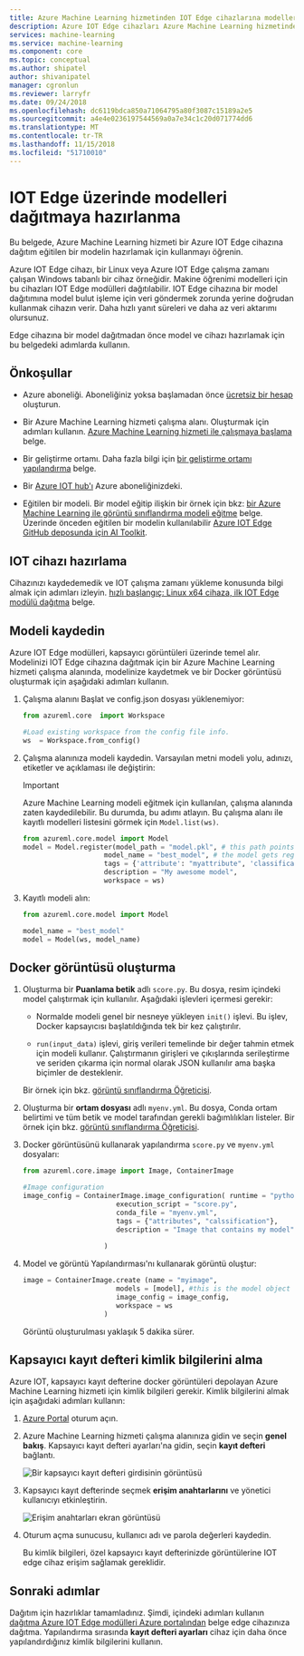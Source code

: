 ```yaml
---
title: Azure Machine Learning hizmetinden IOT Edge cihazlarına modelleri dağıtma | Microsoft Docs
description: Azure IOT Edge cihazları Azure Machine Learning hizmetinden alınan bir model dağıtma konusunda bilgi edinin. Bir model edge cihazına dağıtma, verileri buluta göndermeden ve bir yanıt bekliyor yerine cihazın puanlamanıza olanak sağlar.
services: machine-learning
ms.service: machine-learning
ms.component: core
ms.topic: conceptual
ms.author: shipatel
author: shivanipatel
manager: cgronlun
ms.reviewer: larryfr
ms.date: 09/24/2018
ms.openlocfilehash: dc6119bdca850a71064795a80f3087c15189a2e5
ms.sourcegitcommit: a4e4e0236197544569a0a7e34c1c20d071774dd6
ms.translationtype: MT
ms.contentlocale: tr-TR
ms.lasthandoff: 11/15/2018
ms.locfileid: "51710010"
---
```

# <a name="prepare-to-deploy-models-on-iot-edge"></a>IOT Edge üzerinde modelleri dağıtmaya hazırlanma

Bu belgede, Azure Machine Learning hizmeti bir Azure IOT Edge cihazına dağıtım eğitilen bir modelin hazırlamak için kullanmayı öğrenin.

Azure IOT Edge cihazı, bir Linux veya Azure IOT Edge çalışma zamanı çalışan Windows tabanlı bir cihaz örneğidir. Makine öğrenimi modelleri için bu cihazları IOT Edge modülleri dağıtılabilir. IOT Edge cihazına bir model dağıtımına model bulut işleme için veri göndermek zorunda yerine doğrudan kullanmak cihazın verir. Daha hızlı yanıt süreleri ve daha az veri aktarımı olursunuz.

Edge cihazına bir model dağıtmadan önce model ve cihazı hazırlamak için bu belgedeki adımlarda kullanın.

## <a name="prerequisites"></a>Önkoşullar

* Azure aboneliği. Aboneliğiniz yoksa başlamadan önce [ücretsiz bir hesap](https://aka.ms/AMLfree) oluşturun.

* Bir Azure Machine Learning hizmeti çalışma alanı. Oluşturmak için adımları kullanın. [Azure Machine Learning hizmeti ile çalışmaya başlama](quickstart-get-started.md) belge.

* Bir geliştirme ortamı. Daha fazla bilgi için [bir geliştirme ortamı yapılandırma](how-to-configure-environment.md) belge.

* Bir [Azure IOT hub'ı](../../iot-hub/iot-hub-create-through-portal.md) Azure aboneliğinizdeki. 

* Eğitilen bir modeli. Bir model eğitip ilişkin bir örnek için bkz: [bir Azure Machine Learning ile görüntü sınıflandırma modeli eğitme](tutorial-train-models-with-aml.md) belge. Üzerinde önceden eğitilen bir modelin kullanılabilir [Azure IOT Edge GitHub deposunda için AI Toolkit](https://github.com/Azure/ai-toolkit-iot-edge/tree/master/IoT%20Edge%20anomaly%20detection%20tutorial).

## <a name="prepare-the-iot-device"></a>IOT cihazı hazırlama

Cihazınızı kaydedemedik ve IOT çalışma zamanı yükleme konusunda bilgi almak için adımları izleyin. [hızlı başlangıç: Linux x64 cihaza, ilk IOT Edge modülü dağıtma](../../iot-edge/quickstart-linux.md) belge.

## <a name="register-the-model"></a>Modeli kaydedin

Azure IOT Edge modülleri, kapsayıcı görüntüleri üzerinde temel alır. Modelinizi IOT Edge cihazına dağıtmak için bir Azure Machine Learning hizmeti çalışma alanında, modelinize kaydetmek ve bir Docker görüntüsü oluşturmak için aşağıdaki adımları kullanın. 

1. Çalışma alanını Başlat ve config.json dosyası yüklenemiyor:

    ```python
    from azureml.core  import Workspace

    #Load existing workspace from the config file info.
    ws  = Workspace.from_config()
    ```    

1. Çalışma alanınıza modeli kaydedin. Varsayılan metni modeli yolu, adınızı, etiketler ve açıklaması ile değiştirin:

    > [!IMPORTANT]
    > Azure Machine Learning modeli eğitmek için kullanılan, çalışma alanında zaten kaydedilebilir. Bu durumda, bu adımı atlayın. Bu çalışma alanı ile kayıtlı modelleri listesini görmek için `Model.list(ws)`.

    ```python
    from azureml.core.model import Model
    model = Model.register(model_path = "model.pkl", # this path points to the local file
                        model_name = "best_model", # the model gets registered as this name
                        tags = {'attribute': "myattribute", 'classification': "myclassification"},
                        description = "My awesome model",
                        workspace = ws)
    ```    

1. Kayıtlı modeli alın: 

    ```python
    from azureml.core.model import Model

    model_name = "best_model"
    model = Model(ws, model_name)                     
    ```    

## <a name="create-a-docker-image"></a>Docker görüntüsü oluşturma

1. Oluşturma bir **Puanlama betik** adlı `score.py`. Bu dosya, resim içindeki model çalıştırmak için kullanılır. Aşağıdaki işlevleri içermesi gerekir:

    * Normalde modeli genel bir nesneye yükleyen `init()` işlevi. Bu işlev, Docker kapsayıcısı başlatıldığında tek bir kez çalıştırılır. 

    * `run(input_data)` işlevi, giriş verileri temelinde bir değer tahmin etmek için modeli kullanır. Çalıştırmanın girişleri ve çıkışlarında serileştirme ve seriden çıkarma için normal olarak JSON kullanılır ama başka biçimler de desteklenir.

    Bir örnek için bkz. [görüntü sınıflandırma Öğreticisi](tutorial-deploy-models-with-aml.md#make-script).

1. Oluşturma bir **ortam dosyası** adlı `myenv.yml`. Bu dosya, Conda ortam belirtimi ve tüm betik ve model tarafından gerekli bağımlılıkları listeler. Bir örnek için bkz. [görüntü sınıflandırma Öğreticisi](tutorial-deploy-models-with-aml.md#make-myenv).

1. Docker görüntüsünü kullanarak yapılandırma `score.py` ve `myenv.yml` dosyaları:
    
    ```python
    from azureml.core.image import Image, ContainerImage
    
    #Image configuration
    image_config = ContainerImage.image_configuration( runtime = "python", 
                           execution_script = "score.py",
                           conda_file = "myenv.yml", 
                           tags = {"attributes", "calssification"},
                           description = "Image that contains my model",
                           
                        )
    ```    

1. Model ve görüntü Yapılandırması'nı kullanarak görüntü oluştur:

    ```python
    image = ContainerImage.create (name = "myimage", 
                           models = [model], #this is the model object
                           image_config = image_config,
                           workspace = ws
                        )
    ```     

    Görüntü oluşturulması yaklaşık 5 dakika sürer.

## <a name="get-the-container-registry-credentials"></a>Kapsayıcı kayıt defteri kimlik bilgilerini alma

Azure IOT, kapsayıcı kayıt defterine docker görüntüleri depolayan Azure Machine Learning hizmeti için kimlik bilgileri gerekir. Kimlik bilgilerini almak için aşağıdaki adımları kullanın:

1. [Azure Portal](https://portal.azure.com/signin/index) oturum açın.

1. Azure Machine Learning hizmeti çalışma alanınıza gidin ve seçin __genel bakış__. Kapsayıcı kayıt defteri ayarları'na gidin, seçin __kayıt defteri__ bağlantı.

    ![Bir kapsayıcı kayıt defteri girdisinin görüntüsü](./media/how-to-deploy-to-iot/findregisteredcontainer.png)

1. Kapsayıcı kayıt defterinde seçmek **erişim anahtarlarını** ve yönetici kullanıcıyı etkinleştirin.

    ![Erişim anahtarları ekran görüntüsü](./media/how-to-deploy-to-iot/findaccesskey.png)

1. Oturum açma sunucusu, kullanıcı adı ve parola değerleri kaydedin. 

   Bu kimlik bilgileri, özel kapsayıcı kayıt defterinizde görüntülerine IOT edge cihaz erişim sağlamak gereklidir.

## <a name="next-steps"></a>Sonraki adımlar

Dağıtım için hazırlıklar tamamladınız. Şimdi, içindeki adımları kullanın [dağıtma Azure IOT Edge modülleri Azure portalından](../../iot-edge/how-to-deploy-modules-portal.md) belge edge cihazınıza dağıtma. Yapılandırma sırasında __kayıt defteri ayarları__ cihaz için daha önce yapılandırdığınız kimlik bilgilerini kullanın.
